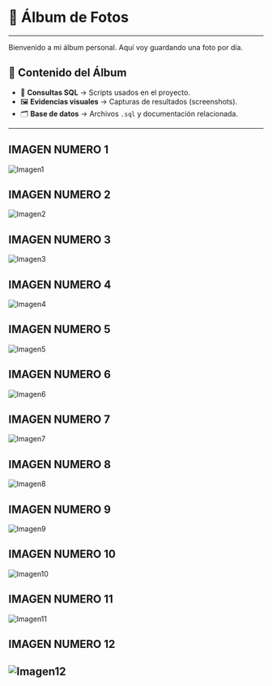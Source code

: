 # 📸 Álbum de Fotos
----------------------------------------------------------------------------
Bienvenido a mi álbum personal. Aquí voy guardando una foto por día.
## 📂 Contenido del Álbum
- 📑 **Consultas SQL** → Scripts usados en el proyecto.  
- 🖼️ **Evidencias visuales** → Capturas de resultados (screenshots).  
- 🗂️ **Base de datos** → Archivos `.sql` y documentación relacionada.  
----------------------------------------------------------------------------
## IMAGEN NUMERO 1
![Imagen1](Imagen1.png)

## IMAGEN NUMERO 2
![Imagen2](Imagen2.png)

## IMAGEN NUMERO 3
![Imagen3](Imagen3.png)

## IMAGEN NUMERO 4
![Imagen4](Imagen4.png)

## IMAGEN NUMERO 5
![Imagen5](Imagen5.png)

## IMAGEN NUMERO 6
![Imagen6](Imagen6.png)

## IMAGEN NUMERO 7
![Imagen7](Imagen7.png)

## IMAGEN NUMERO 8
![Imagen8](Imagen8.png)

## IMAGEN NUMERO 9
![Imagen9](Imagen9.png)    

## IMAGEN NUMERO 10
![Imagen10](Imagen10.png)    

## IMAGEN NUMERO 11
![Imagen11](Imagen11.png)    

## IMAGEN NUMERO 12
![Imagen12](Imagen12.png)    
----------------------------------------------------------------------------

